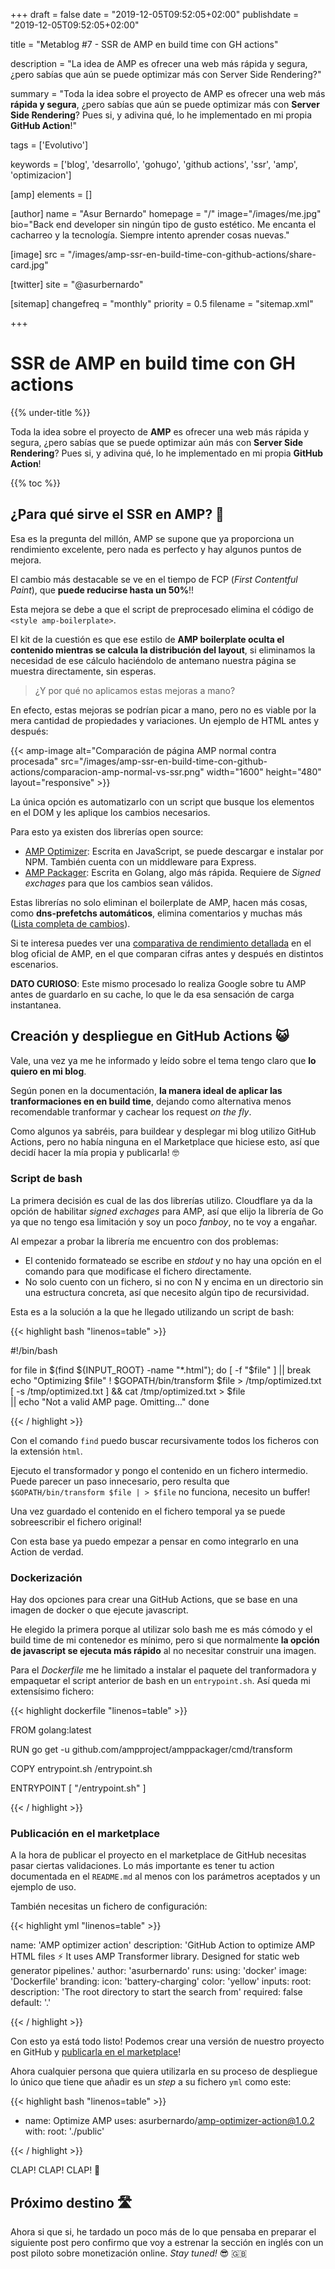+++
draft = false
date = "2019-12-05T09:52:05+02:00"
publishdate = "2019-12-05T09:52:05+02:00"

title = "Metablog #7 - SSR de AMP en build time con GH actions"

description = "La idea de AMP es ofrecer una web más rápida y segura, ¿pero sabías que aún se puede optimizar más con Server Side Rendering?"

summary = "Toda la idea sobre el proyecto de AMP es ofrecer una web más **rápida y segura**, ¿pero sabías que aún se puede optimizar más con **Server Side Rendering**? Pues si, y adivina qué, lo he implementado en mi propia **GitHub Action**!"

tags = ['Evolutivo']

keywords = ['blog', 'desarrollo', 'gohugo', 'github actions', 'ssr', 'amp', 'optimizacion']

[amp]
    elements = []

[author]
    name = "Asur Bernardo"
    homepage = "/"
    image="/images/me.jpg"
    bio="Back end developer sin ningún tipo de gusto estético. Me encanta el cacharreo y la tecnología. Siempre intento aprender cosas nuevas."

[image]
    src = "/images/amp-ssr-en-build-time-con-github-actions/share-card.jpg"

[twitter]
    site = "@asurbernardo"

[sitemap]
  changefreq = "monthly"
  priority = 0.5
  filename = "sitemap.xml"

+++

# SSR de AMP en build time con GH actions

{{% under-title %}}

Toda la idea sobre el proyecto de **AMP** es ofrecer una web más rápida y segura, ¿pero sabías que se puede optimizar aún más con **Server Side Rendering**? Pues si, y adivina qué, lo he implementado en mi propia **GitHub Action**!

{{% toc %}}

## ¿Para qué sirve el SSR en AMP? 🤔

Esa es la pregunta del millón, AMP se supone que ya proporciona un rendimiento excelente, pero nada es perfecto y hay algunos puntos de mejora.

El cambio más destacable se ve en el tiempo de FCP (*First Contentful Paint*), que **puede reducirse hasta un 50%**!!

Esta mejora se debe a que el script de preprocesado elimina el código de `<style amp-boilerplate>`.

El kit de la cuestión es que ese estilo de **AMP boilerplate oculta el contenido mientras se calcula la distribución del layout**, si eliminamos la necesidad de ese cálculo haciéndolo de antemano nuestra página se muestra directamente, sin esperas.

> ¿Y por qué no aplicamos estas mejoras a mano?

En efecto, estas mejoras se podrían picar a mano, pero no es viable por la mera cantidad de propiedades y variaciones. Un ejemplo de HTML antes y después:

{{< amp-image
    alt="Comparación de página AMP normal contra procesada"
    src="/images/amp-ssr-en-build-time-con-github-actions/comparacion-amp-normal-vs-ssr.png"
    width="1600"
    height="480"
    layout="responsive" >}}

La única opción es automatizarlo con un script que busque los elementos en el DOM y les aplique los cambios necesarios.

Para esto ya existen dos librerías open source:

 - [AMP Optimizer](https://www.npmjs.com/package/amp-toolbox-optimizer): Escrita en JavaScript, se puede descargar e instalar por NPM. También cuenta con un middleware para Express.
 - [AMP Packager](https://github.com/ampproject/amppackager/tree/releases/transformer/): Escrita en Golang, algo más rápida. Requiere de *Signed exchages* para que los cambios sean válidos.

Estas librerías no solo eliminan el boilerplate de AMP, hacen más cosas, como **dns-prefetchs automáticos**, elimina comentarios y muchas más ([Lista completa de cambios](https://github.com/ampproject/amphtml/blob/master/spec/amp-cache-modifications.md)).

Si te interesa puedes ver una [comparativa de rendimiento detallada](https://blog.amp.dev/2018/10/08/how-to-make-amp-even-faster/) en el blog oficial de AMP, en el que comparan cifras antes y después en distintos escenarios.

**DATO CURIOSO**: Este mismo procesado lo realiza Google sobre tu AMP antes de guardarlo en su cache, lo que le da esa sensación de carga instantanea.

## Creación y despliegue en GitHub Actions 😺

Vale, una vez ya me he informado y leído sobre el tema tengo claro que **lo quiero en mi blog**.

Según ponen en la documentación, **la manera ideal de aplicar las tranformaciones en en build time**, dejando como alternativa menos recomendable tranformar y cachear los request *on the fly*.

Como algunos ya sabréis, para buildear y desplegar mi blog utilizo GitHub Actions, pero no había ninguna en el Marketplace que hiciese esto, así que decidí hacer la mía propia y publicarla! 🤓

### Script de bash

La primera decisión es cual de las dos librerías utilizo. Cloudflare ya da la opción de habilitar *signed exchages* para AMP, así que elijo la librería de Go ya que no tengo esa limitación y soy un poco *fanboy*, no te voy a engañar.

Al empezar a probar la librería me encuentro con dos problemas:

 - El contenido formateado se escribe en *stdout* y no hay una opción en el comando para que modificase el fichero directamente.
 - No solo cuento con un fichero, si no con N y encima en un directorio sin una estructura concreta, así que necesito algún tipo de recursividad.

Esta es a la solución a la que he llegado utilizando un script de bash:

{{< highlight bash "linenos=table" >}}

#!/bin/bash

for file in $(find ${INPUT_ROOT} -name "*.html"); do
    [ -f "$file" ] || break
    echo "Optimizing $file"
    ! $GOPATH/bin/transform $file > /tmp/optimized.txt
    [ -s /tmp/optimized.txt ] && cat /tmp/optimized.txt > $file \
      || echo "Not a valid AMP page. Omitting..."
done

{{< / highlight >}}

Con el comando `find` puedo buscar recursivamente todos los ficheros con la extensión `html`.

Ejecuto el transformador y pongo el contenido en un fichero intermedio. Puede parecer un paso innecesario, pero resulta que `$GOPATH/bin/transform $file | > $file` no funciona, necesito un buffer!

Una vez guardado el contenido en el fichero temporal ya se puede sobreescribir el fichero original!

Con esta base ya puedo empezar a pensar en como integrarlo en una Action de verdad.

### Dockerización

Hay dos opciones para crear una GitHub Actions, que se base en una imagen de docker o que ejecute javascript.

He elegido la primera porque al utilizar solo bash me es más cómodo y el build time de mi contenedor es mínimo, pero si que normalmente **la opción de javascript se ejecuta más rápido**  al no necesitar construir una imagen.

Para el *Dockerfile* me he limitado a instalar el paquete del tranformadora y empaquetar el script anterior de bash en un `entrypoint.sh`. Así queda mi extensísimo fichero:

{{< highlight dockerfile "linenos=table" >}}

FROM golang:latest

RUN go get -u github.com/ampproject/amppackager/cmd/transform

COPY entrypoint.sh /entrypoint.sh

ENTRYPOINT [ "/entrypoint.sh" ]

{{< / highlight >}}

### Publicación en el marketplace

A la hora de publicar el proyecto en el marketplace de GitHub necesitas pasar ciertas validaciones. Lo más importante es tener tu action documentada en el `README.md` al menos con los parámetros aceptados y un ejemplo de uso.

También necesitas un fichero de configuración:

{{< highlight yml "linenos=table" >}}

name: 'AMP optimizer action'
description: 'GitHub Action to optimize AMP HTML files :zap:
  It uses AMP Transformer library. Designed for static web generator pipelines.'
author: 'asurbernardo'
runs:
  using: 'docker'
  image: 'Dockerfile'
branding:
  icon: 'battery-charging'
  color: 'yellow'
inputs:
  root:
    description: 'The root directory to start the search from'
    required: false
    default: '.'

{{< / highlight >}}

Con esto ya está todo listo! Podemos crear una versión de nuestro proyecto en GitHub y [publicarla en el marketplace](https://github.com/marketplace/actions/amp-optimizer-action)!

Ahora cualquier persona que quiera utilizarla en su proceso de despliegue lo único que tiene que añadir es un *step* a su fichero `yml` como este:

{{< highlight bash "linenos=table" >}}

- name: Optimize AMP
  uses: asurbernardo/amp-optimizer-action@1.0.2
  with:
    root: './public'

{{< / highlight >}}

CLAP! CLAP! CLAP! 👏

## Próximo destino 🛣️

Ahora si que si, he tardado un poco más de lo que pensaba en preparar el siguiente post pero confirmo que voy a estrenar la sección en inglés con un post piloto sobre monetización online. *Stay tuned!* 😎 🇬🇧